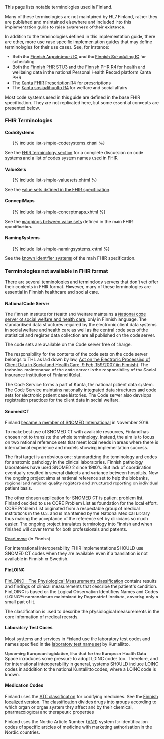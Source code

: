 This page lists notable terminologies used in Finland.

Many of these terminologies are not maintained by HL7 Finland, rather they are published and
maintained elsewhere and included into this implementation guide to raise awareness of their
existence.

In addition to the terminologies defined in this implementation guide, there are other, more use
case specific implementation guides that may define terminologies for their use cases. See, for
instance:
* Both the [Finnish Appointment IG](https://simplifier.net/finnishappointment) and the
  [Finnish Scheduling IG](https://simplifier.net/finnishschedulingr4/) for scheduling
* Both the [Finnish PHR STU3](https://simplifier.net/FinnishPHR) and the
  [Finnish PHR R4](https://simplifier.net/FinnishPHRR4) for health and wellbeing data in the
  national Personal Health Record platform Kanta PHR
* The [Kanta FHIR Prescription R4](https://simplifier.net/PrescriptionR4) for prescriptions
* The [Kanta sosiaalihuolto R4](https://simplifier.net/Kanta-sosiaalihuolto-R4) for welfare and
  social affairs

Most code systems used in this guide are defined in the base FHIR specification. They are not
replicated here, but some essential concepts are presented below.

### FHIR Terminologies

#### CodeSystems
  
<ul>
{% include list-simple-codesystems.xhtml %}
</ul>

See the [FHIR terminology section](https://hl7.org/fhir/terminologies-systems.html) for a complete
discussion on code systems and a list of codes system names used in FHIR.

#### ValueSets

<ul>
{% include list-simple-valuesets.xhtml %}
</ul>

See the
[value sets defined in the FHIR specification](https://hl7.org/fhir/terminologies-valuesets.html).

#### ConceptMaps

<ul>
{% include list-simple-conceptmaps.xhtml %}
</ul>

See the [mappings between value sets](https://hl7.org/fhir/terminologies-conceptmaps.html) defined
in the main FHIR specification. 

#### NamingSystems

<ul>
{% include list-simple-namingsystems.xhtml %}
</ul>

See the [known identifier systems](https://hl7.org/fhir/identifier-registry.html) of the main FHIR
specification.

### Terminologies not available in FHIR format

There are several terminologies and terminology servers that don't yet offer their contents in FHIR
format. However, many of these terminologies are essential in Finnish healthcare and social care.

#### National Code Server

The Finnish Institute for Health and Welfare maintains a
[National code server of social welfare and health care](https://koodistopalvelu.kanta.fi/codeserver/pages/classification-list-page.xhtml),
only in Finnish language. The standardised data structures required by the electronic client data
systems in social welfare and health care as well as the central code sets of the statistical and
register data collection are all published on the code server.

The code sets are available on the Code server free of charge.

The responsibility for the contents of the code sets on the code server belongs to THL as laid down
by law,
[Act on the Electronic Processing of Client Data in Social and Health Care, 9 Feb, 159/2007 (in Finnish)](http://www.finlex.fi/fi/laki/ajantasa/2007/20070159).
The technical maintenance of the code server is the responsibility of the Social Insurance
Institution of Finland (Kela).

The Code Service forms a part of Kanta, the national patient data system. The Code Service
maintains nationally integrated data structures and code sets for electronic patient case
histories. The Code server also develops registration practices for the client data in social
welfare.

#### Snomed CT

Finland
[became a member of SNOMED International](https://www.snomed.org/our-stakeholders/member/finland)
in November 2019. 

To make best use of SNOMED CT with available resources, Finland has chosen not to translate the
whole terminology. Instead, the aim is to focus on two national reference sets that meet local
needs in areas where there is international experience and models showing implementation success.

The first target is an obvious one: standardizing the terminology and codes for anatomic pathology
in the clinical laboratories. Finnish pathology laboratories have used SNOMED 2 since 1980’s. But
lack of coordination eventually resulted in several dialects and variance between hospitals. Now
the ongoing project aims at national reference set to help the biobanks, regional and national
quality registers and structured reporting on individual patient basis.

The other chosen application for SNOMED CT is patient problem list. Finland decided to use CORE
Problem List as foundation for the local effort. CORE Problem List originated from a respectable
group of medical institutions in the U.S. and is maintained by the National Medical Library thus
making the acceptance of the reference set by clinicians so much easier. The ongoing project
translates terminology into Finnish and when finished will cover terms for both professionals and
patients.

[Read more](https://thl.fi/fi/web/tiedonhallinta-sosiaali-ja-terveysalalla/koodistopalvelu/snomed-ct)
(in Finnish).

For international interoperability, FHIR implementations SHOULD use SNOMED CT codes when they are
available, even if a translation is not available in Finnish or Swedish.

#### FinLOINC

[FinLOINC - The Physiological Measurements classification](https://koodistopalvelu.kanta.fi/codeserver/pages/classification-view-page.xhtml?classificationKey=273&versionKey=350)
contains results and findings of clinical measurements that describe the patient's condition.
FinLOINC is based on the Logical Observation Identifiers Names and Codes (LOINC®) nomenclature
maintained by Regenstrief Institute, covering only a small part of it.

The classification is used to describe the physiological measurements in the core information of
medical records.

#### Laboratory Test Codes

Most systems and services in Finland use the laboratory test codes and names specified in the
[laboratory test name set](https://koodistopalvelu.kanta.fi/codeserver/pages/classification-view-page.xhtml?classificationKey=88&versionKey=120)
by Kuntaliitto.

Upcoming European legislation, like that for the European Health Data Space introduces some
pressure to adopt LOINC codes too. Therefore, and for international interoperability in general,
systems SHOULD include LOINC codes in adddition to the national Kuntaliitto codes, where a LOINC
code is known.

#### Medication Codes

Finland uses the [ATC classification](https://www.whocc.no/) for codifying medicines. See the
[Finnish localized version](https://www.fimea.fi/web/en/databases_and_registers/atc-codes).
The classification divides drugs into groups according to which organ or organ system they affect
and by their chemical, pharmacological and therapeutic properties

Finland uses the Nordic Article Number ([VNR](https://wiki.vnr.fi/)) system for identification
codes of specific articles of medicine with marketing authorisation in the Nordic countries.

